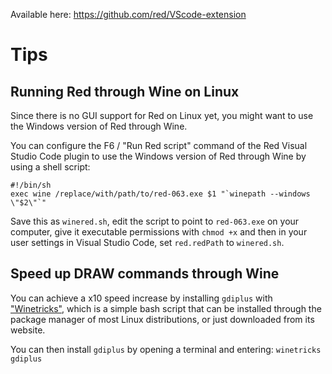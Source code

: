 Available here: https://github.com/red/VScode-extension

# Tips

## Running Red through Wine on Linux

Since there is no GUI support for Red on Linux yet, you might want to use the Windows version of Red through Wine.

You can configure the F6 / "Run Red script" command of the Red Visual Studio Code plugin to use the Windows version of Red through Wine by using a shell script:

```
#!/bin/sh
exec wine /replace/with/path/to/red-063.exe $1 "`winepath --windows \"$2\"`"
```

Save this as `winered.sh`, edit the script to point to `red-063.exe` on your computer, give it executable permissions with `chmod +x` and then in your user settings in Visual Studio Code, set `red.redPath` to `winered.sh`.

## Speed up DRAW commands through Wine

You can achieve a x10 speed increase by installing `gdiplus` with ["Winetricks"](https://wiki.winehq.org/Winetricks), which is a simple bash script that can be installed through the package manager of most Linux distributions, or just downloaded from its website.

You can then install `gdiplus` by opening a terminal and entering: `winetricks gdiplus`